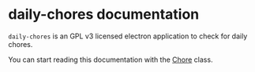 # daily-chores documentation

`daily-chores` is an GPL v3 licensed electron application to check for 
daily chores.

You can start reading this documentation with the [Chore](Chore.html) class.
